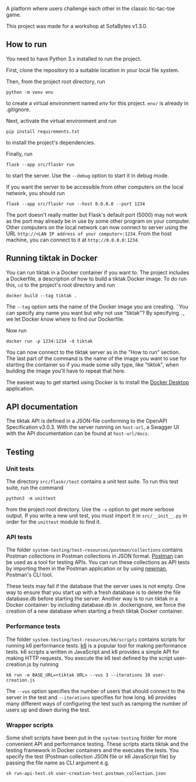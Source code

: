 A platform where users challenge each other in the classic tic-tac-toe game.

This project was made for a workshop at SofaBytes v1.3.0.

## How to run
You need to have Python 3.x installed to run the project.

First, clone the repository to a suitable location in your local file system.

Then, from the project root directory, run
```
python -m venv env
```
to create a virtual environment named *env* for this project. `env/` is already in .gitignore.

Next, activate the virtual environment and run
```
pip install requirements.txt
```
to install the project's dependencies.

Finally, run
```
flask --app src/flaskr run
```
to start the server. Use the `--debug` option to start it in debug mode.

If you want the server to be accessible from other computers on the local network, you should run
```
flask --app src/flaskr run --host 0.0.0.0 --port 1234
```
The port doesn't really matter but Flask's default port (5000) may not work as the port
may already be in use by some other program on your computer. 
Other computers on the local network can now connect to
server using the URL `http://<LAN IP address of your computer>:1234`. From the host machine, you can connect to it at `http://0.0.0.0:1234`.

## Running tiktak in Docker
You can run tiktak in a Docker container if you want to. 
The project includes a Dockerfile, a description of how to build a tiktak Docker
image. To do run this, `cd` to the project's root directory and run
```
docker build --tag tiktak .
```
The `--tag` option sets the name of the Docker image you are creating. ¨You can specify any name you want but why not use "tiktak"? By specifying `.`, we let Docker know where to find our Dockerfile.

Now run
```
docker run -p 1234:1234 -d tiktak
```
You can now connect to the tiktak server as in the "How to run" section. The last part
of the command is the name of the image you want to use for starting the container so
if you made some silly type, like "tiktok", when building the image you'll have to
repeat that here.

The easiest way to get started using Docker is to install the [Docker Desktop](https://www.docker.com/products/docker-desktop/)
application.

## API documentation
The tiktak API is defined in a JSON-file conforming to 
the OpenAPI Specification v3.0.3. 
With the server running on `host-url`, a Swagger UI with the API documentation 
can be found at `host-url/docs`. 

## Testing

### Unit tests
The directory `src/flaskr/test` contains a unit test suite. To run this test suite, run the command
```
python3 -m unittest
```
from the project root directory. Use the `-v` option to get more verbose output. If 
you write a new unit test, you must import it in `src/__init__.py` in order for the
`unittest` module to find it.

### API tests
The folder `system-testing/test-resources/postman/collections` contains Postman collections in Postman collections in
JSON format. [Postman](https://www.postman.com) can be used as a tool for testing APIs. 
You can run these collections as API tests by importing them in the Postman application
or by using [newman](https://learning.postman.com/docs/collections/using-newman-cli/command-line-integration-with-newman/), Postman's CLI tool.

These tests may fail if the database that the server uses is not empty. One way to
ensure that you start up with a fresh database is to delete the file database.db before
starting the server. Another way is to run tiktak in a Docker container: by including
database.db in .dockerignore, we force the creation of a new database when starting a
fresh tiktak Docker container.

### Performance tests
The folder `system-testing/test-resources/k6/scripts` contains scripts for running k6
performance tests. [k6](https://k6.io/docs/) is a popular tool for making performance
tests. k6 scripts a written in JavaScript and k6 provides a simple API for making HTTP
requests. You execute the k6 test defined by the script user-creation.js by running
```
k6 run -e BASE_URL=<tiktak URL> --vus 3 --iterations 10 user-creation.js
```
The `--vus` option specifies the number of users that should connect to the server in 
the test and `--iterations` specifies for how long. k6 provides many different ways of
configuring the test such as ramping the number of users up and down during the test.

### Wrapper scripts
Some shell scripts have been put in the `system-testing` folder for more convenient API and performance testing. These scripts starts tiktak and the testing framework in
Docker containers and the executes the tests. You specify the test (Postman collection JSON file or k6 JavaScript file) by passing the file name as CLI argument e.g.
```
sh run-api-test.sh user-creation-test.postman_collection.json
```
